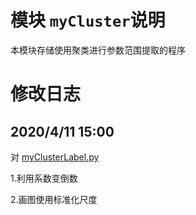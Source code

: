 # 模块 `myCluster`说明

本模块存储使用聚类进行参数范围提取的程序

# 修改日志

## 2020/4/11 15:00 
   
对 [myClusterLabel.py](./myClusterLabel.py)

1.利用系数变倒数    

2.画图使用标准化尺度